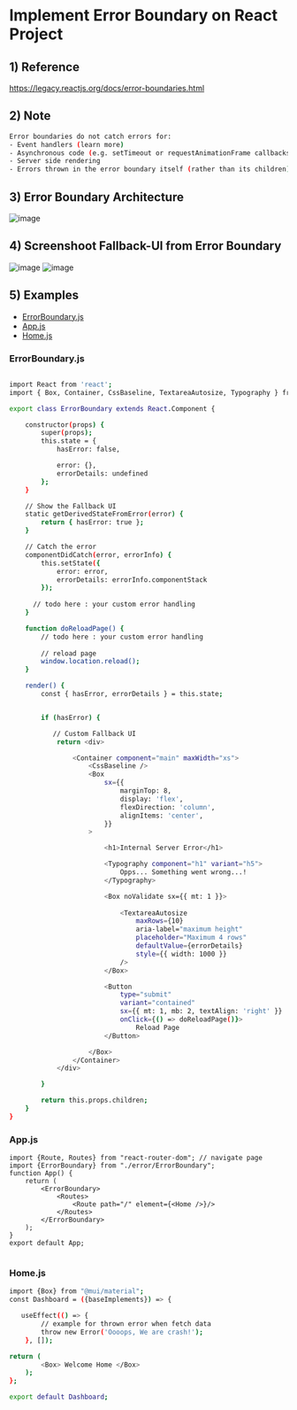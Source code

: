 # Implement Error Boundary on React Project

## 1) Reference
https://legacy.reactjs.org/docs/error-boundaries.html

## 2) Note
```bash
Error boundaries do not catch errors for:
- Event handlers (learn more)
- Asynchronous code (e.g. setTimeout or requestAnimationFrame callbacks)
- Server side rendering
- Errors thrown in the error boundary itself (rather than its children)
```

## 3) Error Boundary Architecture
![image](https://github.com/denitiawan/research-react-error-boundary/assets/11941308/0889962b-58ef-4a8f-b46c-b43049709ed7)

## 4) Screenshoot Fallback-UI from Error Boundary
![image](https://github.com/denitiawan/research-react-error-boundary/assets/11941308/354ab832-28be-44c4-b975-793fc3112cef)
![image](https://github.com/denitiawan/research-react-error-boundary/assets/11941308/5d459daa-160b-482c-8d82-68145add00f6)




## 5) Examples
- [ErrorBoundary.js](#errorboundaryjs)
- [App.js](#appjs)
- [Home.js](#homejs)
  
### ErrorBoundary.js
```bash

import React from 'react';
import { Box, Container, CssBaseline, TextareaAutosize, Typography } from "@mui/material"

export class ErrorBoundary extends React.Component {

    constructor(props) {
        super(props);
        this.state = {
            hasError: false,

            error: {}, 
            errorDetails: undefined 
        };
    }

    // Show the Fallback UI
    static getDerivedStateFromError(error) {
        return { hasError: true };
    }

    // Catch the error
    componentDidCatch(error, errorInfo) {        
        this.setState({
            error: error,
            errorDetails: errorInfo.componentStack
        });
      
      // todo here : your custom error handling
    }

    function doReloadPage() {
        // todo here : your custom error handling
    
        // reload page
        window.location.reload();
    }

    render() {        
        const { hasError, errorDetails } = this.state;


        if (hasError) {

           // Custom Fallback UI
            return <div>

                <Container component="main" maxWidth="xs">
                    <CssBaseline />
                    <Box
                        sx={{
                            marginTop: 8,
                            display: 'flex',
                            flexDirection: 'column',
                            alignItems: 'center',
                        }}
                    >

                        <h1>Internal Server Error</h1>

                        <Typography component="h1" variant="h5">
                            Opps... Something went wrong...!
                        </Typography>

                        <Box noValidate sx={{ mt: 1 }}>
                            
                            <TextareaAutosize
                                maxRows={10}
                                aria-label="maximum height"
                                placeholder="Maximum 4 rows"
                                defaultValue={errorDetails}
                                style={{ width: 1000 }}
                            />
                        </Box>

                        <Button
                            type="submit"
                            variant="contained"
                            sx={{ mt: 1, mb: 2, textAlign: 'right' }}
                            onClick={() => doReloadPage()}>
                                Reload Page
                        </Button>

                    </Box>
                </Container>
            </div>

        }

        return this.props.children;
    }
}

```

### App.js
```react
import {Route, Routes} from "react-router-dom"; // navigate page
import {ErrorBoundary} from "./error/ErrorBoundary";
function App() {
    return (
        <ErrorBoundary>
            <Routes>
                <Route path="/" element={<Home />}/>
            </Routes>
        </ErrorBoundary>
    );
}
export default App;


```
### Home.js
```bash
import {Box} from "@mui/material";
const Dashboard = ({baseImplements}) => {

   useEffect(() => {        
        // example for thrown error when fetch data
        throw new Error('Oooops, We are crash!');
    }, []);

return (
        <Box> Welcome Home </Box>
    );
};

export default Dashboard;

```




